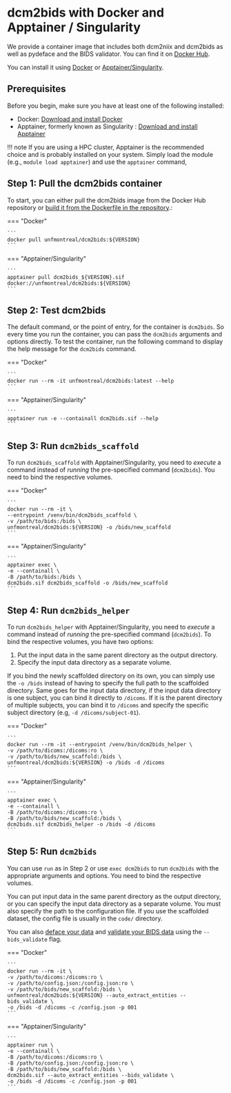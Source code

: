 # dcm2bids with Docker and Apptainer / Singularity

We provide a container image that includes both dcm2niix and dcm2bids as well as pydeface and the BIDS validator. You can find it on [Docker Hub](https://hub.docker.com/r/unfmontreal/dcm2bids).

You can install it using [Docker](https://www.docker.com/get-started) or [Apptainer/Singularity](https://www.apptainer.org).

## Prerequisites

Before you begin, make sure you have at least one of the following installed:

- Docker: [Download and install Docker](https://www.docker.com/get-started)
- Apptainer, formerly known as Singularity : [Download and install Apptainer](https://apptainer.org/docs/admin/main/installation.html)

!!! note
    If you are using a HPC cluster, Apptainer is the recommended choice and is probably installed on your system. Simply load the module (e.g., 
    `module load apptainer`) and use the `apptainer` command,

## Step 1: Pull the dcm2bids container

To start, you can either pull the dcm2bids image from the Docker Hub repository or [build it from the Dockerfile in the repository](https://github.com/UNFmontreal/Dcm2Bids/blob/dev/Dockerfile).:

=== "Docker"

    ```
    docker pull unfmontreal/dcm2bids:${VERSION}
    ```

=== "Apptainer/Singularity"

    ```
    apptainer pull dcm2bids_${VERSION}.sif docker://unfmontreal/dcm2bids:${VERSION}
    ```

## Step 2: Test dcm2bids

The default command, or the point of entry, for the container is `dcm2bids`. So every time you run the container, you can pass the `dcm2bids` arguments and options directly. To test the container, run the following command to display the help message for the `dcm2bids` command.

=== "Docker"

    ```
    docker run --rm -it unfmontreal/dcm2bids:latest --help
    ```

=== "Apptainer/Singularity"

    ```
    apptainer run -e --containall dcm2bids.sif --help
    ```

## Step 3: Run `dcm2bids_scaffold`

To run `dcm2bids_scaffold` with Apptainer/Singularity, you need to *execute* a command instead of *running* the pre-specified command (`dcm2bids`). You need to bind the respective volumes.

=== "Docker"

    ```
    docker run --rm -it \
    --entrypoint /venv/bin/dcm2bids_scaffold \
    -v /path/to/bids:/bids \
    unfmontreal/dcm2bids:${VERSION} -o /bids/new_scaffold
    ```

=== "Apptainer/Singularity"

    ```
    apptainer exec \
    -e --containall \
    -B /path/to/bids:/bids \
    dcm2bids.sif dcm2bids_scaffold -o /bids/new_scaffold
    ```


## Step 4: Run `dcm2bids_helper`

To run `dcm2bids_helper` with Apptainer/Singularity, you need to *execute* a command instead of *running* the pre-specified command (`dcm2bids`). To bind the respective volumes, you have two options:

1. Put the input data in the same parent directory as the output directory.
2. Specify the input data directory as a separate volume.

If you bind the newly scaffolded directory on its own, you can simply use the `-o /bids` instead of having to specify the full path to the scaffolded directory. Same goes for the input data directory, if the input data directory is one subject, you can bind it directly to `/dicoms`. If it is the parent directory of multiple subjects, you can bind it to `/dicoms` and specify the specific subject directory (e.g, `-d /dicoms/subject-01`).

=== "Docker"

    ```
    docker run --rm -it --entrypoint /venv/bin/dcm2bids_helper \
    -v /path/to/dicoms:/dicoms:ro \
    -v /path/to/bids/new_scaffold:/bids \
    unfmontreal/dcm2bids:${VERSION} -o /bids -d /dicoms
    ```

=== "Apptainer/Singularity"

    ```
    apptainer exec \
    -e --containall \
    -B /path/to/dicoms:/dicoms:ro \
    -B /path/to/bids/new_scaffold:/bids \
    dcm2bids.sif dcm2bids_helper -o /bids -d /dicoms
    ```

## Step 5: Run `dcm2bids`

You can use `run` as in Step 2 or use `exec dcm2bids` to run `dcm2bids` with the appropriate arguments and options. You need to bind the respective volumes.

You can put input data in the same parent directory as the output directory, or you can specify the input data directory as a separate volume. You must also specify the path to the configuration file. If you use the scaffolded dataset, the config file is usually in the `code/` directory.

You can also [deface your data](use-advanced-commands.md#post_op) and [validate your BIDS data](use-advanced-commands.md#-bids_validate) using the `--bids_validate` flag.

=== "Docker"

    ```
    docker run --rm -it \
    -v /path/to/dicoms:/dicoms:ro \
    -v /path/to/config.json:/config.json:ro \
    -v /path/to/bids/new_scaffold:/bids \
    unfmontreal/dcm2bids:${VERSION} --auto_extract_entities --bids_validate \
    -o /bids -d /dicoms -c /config.json -p 001
    ```

=== "Apptainer/Singularity"

    ```
    apptainer run \
    -e --containall \
    -B /path/to/dicoms:/dicoms:ro \
    -B /path/to/config.json:/config.json:ro \
    -B /path/to/bids/new_scaffold:/bids \
    dcm2bids.sif --auto_extract_entities --bids_validate \
    -o /bids -d /dicoms -c /config.json -p 001
    ```
